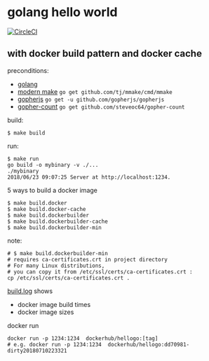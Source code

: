 # golang hello world 

[![CircleCI](https://circleci.com/gh/lotharschulz/hellogodocker.svg?style=shield)](https://circleci.com/gh/lotharschulz/hellogodocker)

## with docker build pattern and docker cache

preconditions:
- [golang](https://golang.org/)
- [modern make](https://github.com/tj/mmake) `go get github.com/tj/mmake/cmd/mmake`
- [gopherjs](https://github.com/gopherjs/gopherjs) `go get -u github.com/gopherjs/gopherjs`
- [gopher-count](https://github.com/steveoc64/gopher-count) `go get github.com/steveoc64/gopher-count`

build:
```
$ make build
```

run:
```
$ make run
go build -o mybinary -v ./...
./mybinary
2018/06/23 09:07:25 Server at http://localhost:1234.

```

5 ways to build a docker image
```
$ make build.docker
$ make build.docker-cache
$ make build.dockerbuilder
$ make build.dockerbuilder-cache
$ make build.dockerbuilder-min
```

note:
```
# $ make build.dockerbuilder-min
# requires ca-certificates.crt in project directory
# For many Linux distributions, 
# you can copy it from /etc/ssl/certs/ca-certificates.crt :
cp /etc/ssl/certs/ca-certificates.crt .
```

[build.log](build.log) shows
- docker image build times
- docker image sizes

docker run
```
docker run -p 1234:1234  dockerhub/hellogo:[tag]
# e.g. docker run -p 1234:1234  dockerhub/hellogo:dd70981-dirty20180710223321
```
